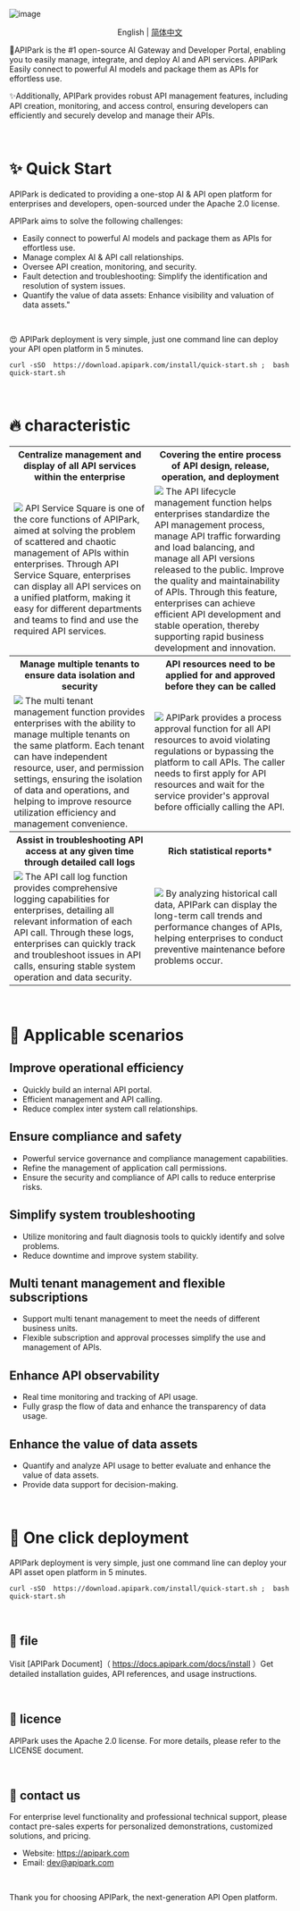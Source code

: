 ![image]( https://github.com/user-attachments/assets/96e36db5-2733-49c8-8e1e-ecbcc60a3943 )

<p align="center">
  English
  | 
  <a href="/readme/readme-zh-cn.md">简体中文</a>
</p>

🦄APIPark is the #1 open-source AI Gateway and Developer Portal, enabling you to easily manage, integrate, and deploy AI and API services. APIPark Easily connect to powerful AI models and package them as APIs for effortless use. 

✨Additionally, APIPark provides robust API management features, including API creation, monitoring, and access control, ensuring developers can efficiently and securely develop and manage their APIs.

<br>

# ✨  Quick Start
APIPark is dedicated to providing a one-stop AI & API open platform for enterprises and developers, open-sourced under the Apache 2.0 license.

APIPark aims to solve the following challenges:
- Easily connect to powerful AI models and package them as APIs for effortless use.
- Manage complex AI & API call relationships.
- Oversee API creation, monitoring, and security.
- Fault detection and troubleshooting: Simplify the identification and resolution of system issues.
- Quantify the value of data assets: Enhance visibility and valuation of data assets."

<br>

😍 APIPark deployment is very simple, just one command line can deploy your API open platform in 5 minutes.

```
curl -sSO  https://download.apipark.com/install/quick-start.sh ;  bash quick-start.sh
```

<br>

# 🔥  characteristic
<table>
<tr>
<th>
Centralize management and display of all API services within the enterprise
</th>
<th>
Covering the entire process of API design, release, operation, and deployment
</th>

</tr>

<tr>
<td width="50%">
<img src="https://apipark.com/wp-content/uploads/2024/08/%E9%A1%B5%E9%9D%A2-1.png" />
API Service Square is one of the core functions of APIPark, aimed at solving the problem of scattered and chaotic management of APIs within enterprises. Through API Service Square, enterprises can display all API services on a unified platform, making it easy for different departments and teams to find and use the required API services.
</td>
<td width="50%">
<img src="https://apipark.com/wp-content/uploads/2024/08/Life-Cycle.png" />
The API lifecycle management function helps enterprises standardize the API management process, manage API traffic forwarding and load balancing, and manage all API versions released to the public. Improve the quality and maintainability of APIs. Through this feature, enterprises can achieve efficient API development and stable operation, thereby supporting rapid business development and innovation.
</td>
</tr>
  
<tr>
<th>
Manage multiple tenants to ensure data isolation and security
</th>
<th>
API resources need to be applied for and approved before they can be called
</th>

</tr>

<tr>
<td width="50%">
<img src="https://apipark.com/wp-content/uploads/2024/08/Multi-tenant.png" />
The multi tenant management function provides enterprises with the ability to manage multiple tenants on the same platform. Each tenant can have independent resource, user, and permission settings, ensuring the isolation of data and operations, and helping to improve resource utilization efficiency and management convenience.
</td>
<td width="50%">
<img src="https://apipark.com/wp-content/uploads/2024/08/Application.png" />
APIPark provides a process approval function for all API resources to avoid violating regulations or bypassing the platform to call APIs. The caller needs to first apply for API resources and wait for the service provider's approval before officially calling the API.
</td>
</tr>

<tr>
<th>
Assist in troubleshooting API access at any given time through detailed call logs
</th>
<th>
Rich statistical reports*
</th>

</tr>

<tr>
<td width="50%">
<img src="https://apipark.com/wp-content/uploads/2024/08/Chart-1.png" />
The API call log function provides comprehensive logging capabilities for enterprises, detailing all relevant information of each API call. Through these logs, enterprises can quickly track and troubleshoot issues in API calls, ensuring stable system operation and data security.
</td>
<td width="50%">
<img src="https://apipark.com/wp-content/uploads/2024/08/Chart.png" />
By analyzing historical call data, APIPark can display the long-term call trends and performance changes of APIs, helping enterprises to conduct preventive maintenance before problems occur.
</td>
</tr>
  
</table>


<br>

# 🚩 Applicable scenarios
## Improve operational efficiency
- Quickly build an internal API portal.
- Efficient management and API calling.
- Reduce complex inter system call relationships.

## Ensure compliance and safety
- Powerful service governance and compliance management capabilities.
- Refine the management of application call permissions.
- Ensure the security and compliance of API calls to reduce enterprise risks.

## Simplify system troubleshooting
- Utilize monitoring and fault diagnosis tools to quickly identify and solve problems.
- Reduce downtime and improve system stability.

## Multi tenant management and flexible subscriptions
- Support multi tenant management to meet the needs of different business units.
- Flexible subscription and approval processes simplify the use and management of APIs.

## Enhance API observability
- Real time monitoring and tracking of API usage.
- Fully grasp the flow of data and enhance the transparency of data usage.

## Enhance the value of data assets
- Quantify and analyze API usage to better evaluate and enhance the value of data assets.
- Provide data support for decision-making.

<br>

# 🚀 One click deployment
APIPark deployment is very simple, just one command line can deploy your API asset open platform in 5 minutes.

```
curl -sSO  https://download.apipark.com/install/quick-start.sh ;  bash quick-start.sh
```

<br>

## 📕 file
Visit [APIPark Document]（ https://docs.apipark.com/docs/install ）Get detailed installation guides, API references, and usage instructions.

<br>

## 🧾 licence
APIPark uses the Apache 2.0 license. For more details, please refer to the LICENSE document.


<br>

## 💌 contact us
For enterprise level functionality and professional technical support, please contact pre-sales experts for personalized demonstrations, customized solutions, and pricing.

- Website: https://apipark.com
- Email: dev@apipark.com

<br>

Thank you for choosing APIPark, the next-generation API Open platform.
